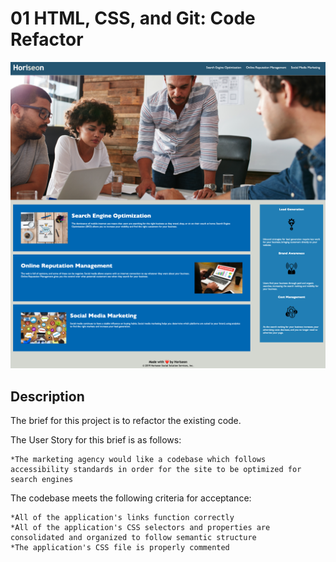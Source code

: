 # 01 HTML, CSS, and Git: Code Refactor

![alt text](assets/images/screenshot.png)


## Description

The brief for this project is to refactor the existing code.

The User Story for this brief is as follows:
    
    *The marketing agency would like a codebase which follows accessibility standards in order for the site to be optimized for search engines

The codebase meets the following criteria for acceptance:
    
    *All of the application's links function correctly
    *All of the application's CSS selectors and properties are consolidated and organized to follow semantic structure
    *The application's CSS file is properly commented


